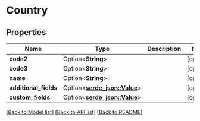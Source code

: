 # Country

## Properties

Name | Type | Description | Notes
------------ | ------------- | ------------- | -------------
**code2** | Option<**String**> |  | [optional]
**code3** | Option<**String**> |  | [optional]
**name** | Option<**String**> |  | [optional]
**additional_fields** | Option<[**serde_json::Value**](.md)> |  | [optional]
**custom_fields** | Option<[**serde_json::Value**](.md)> |  | [optional]

[[Back to Model list]](../README.md#documentation-for-models) [[Back to API list]](../README.md#documentation-for-api-endpoints) [[Back to README]](../README.md)


